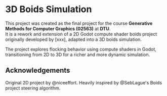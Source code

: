 # 3D Boids Simulation

This project was created as the final project for the course **Generative Methods for Computer Graphics (02563)** at **DTU**.  
It is a rework and extension of a 2D Godot compute shader boids project originally developed by [xxx], adapted into a 3D boids simulation.

The project explores flocking behavior using compute shaders in Godot, transitioning from 2D to 3D for a richer and more dynamic simulation.

## Acknowledgements
Original 2D project by @niceeffort.
Heavily inspired by @SebLague's Boids project steering algorithm.
